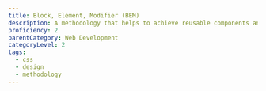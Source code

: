 ```yaml
---
title: Block, Element, Modifier (BEM)
description: A methodology that helps to achieve reusable components and code sharing in the front-end design.
proficiency: 2
parentCategory: Web Development
categoryLevel: 2
tags:
  - css
  - design
  - methodology 
---
```

